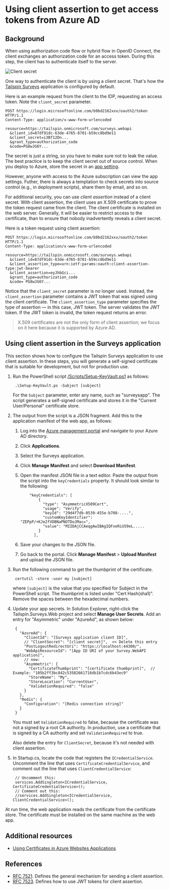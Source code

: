 # Using client assertion to get access tokens from Azure AD

## Background

When using authorization code flow or hybrid flow in OpenID Connect, the client exchanges an authorization code for an access token. During this step, the client has to authenticate itself to the server.

![Client secret](../media/client-assertion/client-secret.png)

One way to authenticate the client is by using a client secret. That's how the [Tailspin Surveys][Surveys] application is configured by default.

Here is an example request from the client to the IDP, requesting an access token. Note the `client_secret` parameter.

    POST https://login.microsoftonline.com/b9bd2162xxx/oauth2/token HTTP/1.1
    Content-Type: application/x-www-form-urlencoded

    resource=https://tailspin.onmicrosoft.com/surveys.webapi
      &client_id=87df91dc-63de-4765-8701-b59cc8bd9e11
      &client_secret=i3Bf12Dn...
      &grant_type=authorization_code
      &code=PG8wJG6Y...

The secret is just a string, so you have to make sure not to leak the value. The best practice is to keep the client secret out of source control. When you deploy to Azure, store the secret in an [app setting][configure-web-app].

However, anyone with access to the Azure subscription can view the app settings. Futher, there is always a temptation to check secrets into source control (e.g., in deployment scripts), share them by email, and so on.

For additional security, you can use _client assertion_ instead of a client secret. With client assertion, the client uses an X.509 certificate to prove the token request came from the client. The client certificate is installed on the web server. Generally, it will be easier to restrict access to the certificate, than to ensure that nobody inadvertently reveals a client secret.

Here is a token request using client assertion:

    POST https://login.microsoftonline.com/b9bd2162xxx/oauth2/token HTTP/1.1
    Content-Type: application/x-www-form-urlencoded

    resource=https://tailspin.onmicrosoft.com/surveys.webapi
      &client_id=87df91dc-63de-4765-8701-b59cc8bd9e11
      &client_assertion_type=urn:ietf:params:oauth:client-assertion-type:jwt-bearer
      &client_assertion=eyJhbGci...
      &grant_type=authorization_code
      &code= PG8wJG6Y...

Notice that the `client_secret` parameter is no longer used. Instead, the `client_assertion` parameter contains a JWT token that was signed using the client certificate. The `client_assertion_type` parameter specifies the type of assertion &mdash; in this case, JWT token. The server validates the JWT token. If the JWT token is invalid, the token request returns an error.

> X.509 certificates are not the only form of client assertion; we focus on it here because it is supported by Azure AD.

## Using client assertion in the Surveys application

This section shows how to configure the Tailspin Surveys application to use client assertion. In these steps, you will generate a self-signed certificate that is suitable for development, but not for production use.

1. Run the PowerShell script [/Scripts/Setup-KeyVault.ps1][Setup-KeyVault] as follows:

        .\Setup-KeyVault.ps -Subject [subject]

    For the `Subject` parameter, enter any name, such as "surveysapp". The script generates a self-signed certificate and stores it in the "Current User/Personal" certificate store.

2. The output from the script is a JSON fragment. Add this to the application manifest of the web app, as follows:

    1. Log into the [Azure management portal][azure-management-portal] and navigate to your Azure AD directory.

    2. Click **Applications**.

    3. Select the Surveys application.

    4.	Click **Manage Manifest** and select **Download Manifest**.

    5.	Open the manifest JSON file in a text editor. Paste the output from the script into the `keyCredentials` property. It should look similar to the following:

                "keyCredentials": [
                    {
                      "type": "AsymmetricX509Cert",
                      "usage": "Verify",
                      "keyId": "29d4f7db-0539-455e-b708-....",
                      "customKeyIdentifier": "ZEPpP/+KJe2fVDBNaPNOTDoJMac=",
                      "value": "MIIDAjCCAeqgAwIBAgIQFxeRiU59eL.....
                    }
                  ],

    6.	Save your changes to the JSON file.

    7.	Go back to the portal. Click **Manage Manifest** > **Upload Manifest** and upload the JSON file.

3. Run the following command to get the thumbprint of the certificate.

        certutil -store -user my [subject]

    where `[subject]` is the value that you specified for Subject in the PowerShell script. The thumbprint is listed under "Cert Hash(sha1)". Remove the spaces between the hexadecimal numbers.

4. Update your app secrets. In Solution Explorer, right-click the Tailspin.Surveys.Web project and select **Manage User Secrets**. Add an entry for "Asymmetric" under "AzureAd", as shown below:

        {
          "AzureAd": {
            "ClientId": "[Surveys application client ID]",
            // "ClientSecret": "[client secret]",  << Delete this entry
            "PostLogoutRedirectUri": "https://localhost:44300/",
            "WebApiResourceId": "[App ID URI of your Survey.WebAPI application]",
            // new:
            "Asymmetric": {
              "CertificateThumbprint": "[certificate thumbprint]",  // Example: "105b2ff3bc842c53582661716db1b7cdc6b43ec9"
              "StoreName": "My",
              "StoreLocation": "CurrentUser",
              "ValidationRequired": "false"
            }
          },
          "Redis": {
            "Configuration": "[Redis connection string]"
          }
        }

    You must set `ValidationRequired` to false, because the certificate was not a signed by a root CA authority. In production, use a certificate that is signed by a CA authority and set `ValidationRequired` to true.

    Also delete the entry for `ClientSecret`, because it's not needed with client assertion.

5. In Startup.cs, locate the code that registers the `ICredentialService`. Uncomment the line that uses `CertificateCredentialService`, and comment out the line that uses `ClientCredentialService`:

        // Uncomment this:
        services.AddSingleton<ICredentialService, CertificateCredentialService>();
        // Comment out this:
        //services.AddSingleton<ICredentialService, ClientCredentialService>();

At run time, the web application reads the certificate from the certificate store. The certificate must be installed on the same machine as the web app.

## Additional resources

- [Using Certificates in Azure Websites Applications][using-certs-in-websites]

## References

- [RFC 7521][RFC7521]. Defines the general mechanism for sending a client assertion.
- [RFC 7523][RFC7523]. Defines how to use JWT tokens for client assertion.


<!-- Links -->

[configure-web-app]: https://azure.microsoft.com/en-us/documentation/articles/web-sites-configure/
[azure-management-portal]: https://github.comhttps://manage.windowsazure.com
[RFC7521]: https://tools.ietf.org/html/rfc7521
[RFC7523]: https://tools.ietf.org/html/rfc7523
[Setup-KeyVault]: https://github.com/Azure-Samples/guidance-identity-management-for-multitenant-apps/blob/master/scripts/Setup-KeyVault.ps1
[Surveys]: ../02-tailspin-scenario.md
[using-certs-in-websites]: https://azure.microsoft.com/en-us/blog/using-certificates-in-azure-websites-applications/
